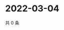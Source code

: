 # 2022-03-04

共 0 条

<!-- BEGIN WEIBO -->
<!-- 最后更新时间 Fri Mar 04 2022 02:00:39 GMT+0800 (China Standard Time) -->

<!-- END WEIBO -->
